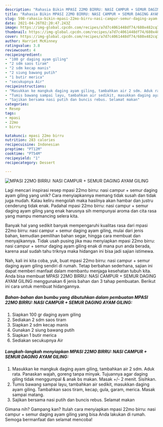 ```yaml
---
description: "Rahasia Bikin MPASI 22MO BIRRU: NASI CAMPUR + SEMUR DAGING AYAM GILING yang Bikin Ngiler"
title: "Rahasia Bikin MPASI 22MO BIRRU: NASI CAMPUR + SEMUR DAGING AYAM GILING yang Bikin Ngiler"
slug: 598-rahasia-bikin-mpasi-22mo-birru-nasi-campur-semur-daging-ayam-giling-yang-bikin-ngiler
date: 2021-04-26T02:20:47.243Z
image: https://img-global.cpcdn.com/recipes/a7d7c4061448df74/680x482cq70/mpasi-22mo-birru-nasi-campur-semur-daging-ayam-giling-foto-resep-utama.jpg
thumbnail: https://img-global.cpcdn.com/recipes/a7d7c4061448df74/680x482cq70/mpasi-22mo-birru-nasi-campur-semur-daging-ayam-giling-foto-resep-utama.jpg
cover: https://img-global.cpcdn.com/recipes/a7d7c4061448df74/680x482cq70/mpasi-22mo-birru-nasi-campur-semur-daging-ayam-giling-foto-resep-utama.jpg
author: Harriet McKinney
ratingvalue: 3.8
reviewcount: 4
recipeingredient:
- "100 gr daging ayam giling"
- "2 sdm saos tiram"
- "2 sdm kecap manis"
- "2 siung bawang putih"
- "1 butir merica"
- "secukupnya Air"
recipeinstructions:
- "Masukkan ke mangkuk daging ayam giling, tambahkan air 2 sdm. Aduk rata. Panaskan wajah, goreng tanpa minyak. Tujuannya agar daging giling tidak menggumpal &amp; anak bs makan. Masak +/- 2 menit. Sisihkan."
- "Tumis bawang sampai layu, tambahkan air sedikit, masukkan daging ayam giling. Tambahkan saos tiram, kecap, gula, garam, merica. Masak sampai matang."
- "Sajikan bersama nasi putih dan buncis rebus. Selamat makan"
categories:
- Resep
tags:
- mpasi
- 22mo
- birru

katakunci: mpasi 22mo birru 
nutrition: 283 calories
recipecuisine: Indonesian
preptime: "PT12M"
cooktime: "PT54M"
recipeyield: "1"
recipecategory: Dessert

---
```



![MPASI 22MO BIRRU: NASI CAMPUR + SEMUR DAGING AYAM GILING](https://img-global.cpcdn.com/recipes/a7d7c4061448df74/680x482cq70/mpasi-22mo-birru-nasi-campur-semur-daging-ayam-giling-foto-resep-utama.jpg)

Lagi mencari inspirasi resep mpasi 22mo birru: nasi campur + semur daging ayam giling yang unik? Cara menyiapkannya memang tidak susah dan tidak juga mudah. Kalau keliru mengolah maka hasilnya akan hambar dan justru cenderung tidak enak. Padahal mpasi 22mo birru: nasi campur + semur daging ayam giling yang enak harusnya sih mempunyai aroma dan cita rasa yang mampu memancing selera kita.

Banyak hal yang sedikit banyak mempengaruhi kualitas rasa dari mpasi 22mo birru: nasi campur + semur daging ayam giling, mulai dari jenis bahan, kemudian pemilihan bahan segar, hingga cara membuat dan menyajikannya. Tidak usah pusing jika mau menyiapkan mpasi 22mo birru: nasi campur + semur daging ayam giling enak di mana pun anda berada, karena asal sudah tahu triknya maka hidangan ini bisa jadi sajian istimewa.




Nah, kali ini kita coba, yuk, buat mpasi 22mo birru: nasi campur + semur daging ayam giling sendiri di rumah. Tetap berbahan sederhana, sajian ini dapat memberi manfaat dalam membantu menjaga kesehatan tubuh kita. Anda bisa membuat MPASI 22MO BIRRU: NASI CAMPUR + SEMUR DAGING AYAM GILING menggunakan 6 jenis bahan dan 3 tahap pembuatan. Berikut ini cara untuk membuat hidangannya.

<!--inarticleads1-->

##### Bahan-bahan dan bumbu yang dibutuhkan dalam pembuatan MPASI 22MO BIRRU: NASI CAMPUR + SEMUR DAGING AYAM GILING:

1. Siapkan 100 gr daging ayam giling
1. Sediakan 2 sdm saos tiram
1. Siapkan 2 sdm kecap manis
1. Gunakan 2 siung bawang putih
1. Siapkan 1 butir merica
1. Sediakan secukupnya Air




<!--inarticleads2-->

##### Langkah-langkah menyiapkan MPASI 22MO BIRRU: NASI CAMPUR + SEMUR DAGING AYAM GILING:

1. Masukkan ke mangkuk daging ayam giling, tambahkan air 2 sdm. Aduk rata. Panaskan wajah, goreng tanpa minyak. Tujuannya agar daging giling tidak menggumpal &amp; anak bs makan. Masak +/- 2 menit. Sisihkan.
1. Tumis bawang sampai layu, tambahkan air sedikit, masukkan daging ayam giling. Tambahkan saos tiram, kecap, gula, garam, merica. Masak sampai matang.
1. Sajikan bersama nasi putih dan buncis rebus. Selamat makan




Gimana nih? Gampang kan? Itulah cara menyiapkan mpasi 22mo birru: nasi campur + semur daging ayam giling yang bisa Anda lakukan di rumah. Semoga bermanfaat dan selamat mencoba!
